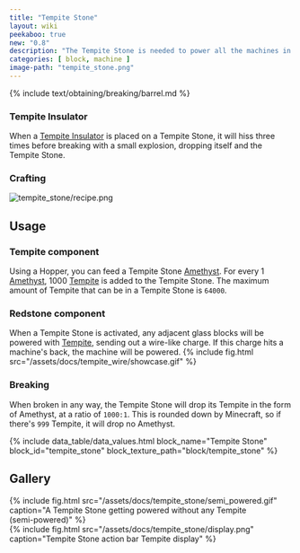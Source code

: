 ```yaml
---
title: "Tempite Stone"
layout: wiki
peekaboo: true
new: "0.8"
description: "The Tempite Stone is needed to power all the machines in TTB. Without it, your machines can't work!"
categories: [ block, machine ]
image-path: "tempite_stone.png"
---
```


<!-- Obtaining -->
<!-- Breaking -->
{% include text/obtaining/breaking/barrel.md %}
### Tempite Insulator
When a [Tempite Insulator](/wiki/Tempite_Insulator) is placed on a Tempite Stone, it will hiss three times before breaking with a small explosion, dropping itself and the Tempite Stone.
### Crafting
![tempite_stone/recipe.png](/assets/docs/tempite_stone/recipe.png)

## Usage
### Tempite component
Using a Hopper, you can feed a Tempite Stone [Amethyst](/wiki/Amethyst). For every 1 [Amethyst](/wiki/Amethyst), 1000 [Tempite](/wiki/Tempite) is added to the Tempite Stone. The maximum amount of Tempite that can be in a Tempite Stone is `64000`.
### Redstone component
When a Tempite Stone is activated, any adjacent glass blocks will be powered with [Tempite](/wiki/Tempite), sending out a wire-like charge. If this charge hits a machine's back, the machine will be powered.
{% include fig.html src="/assets/docs/tempite_wire/showcase.gif" %}
### Breaking
When broken in any way, the Tempite Stone will drop its Tempite in the form of Amethyst, at a ratio of `1000:1`. This is rounded down by Minecraft, so if there's `999` Tempite, it will drop no Amethyst.

<!-- Data Values -->
<!-- ID -->
{% include data_table/data_values.html block_name="Tempite Stone" block_id="tempite_stone" block_texture_path="block/tempite_stone" %}

## Gallery
{% include fig.html src="/assets/docs/tempite_stone/semi_powered.gif" caption="A Tempite Stone getting powered without any Tempite<br>(semi-powered)" %}
<br>
{% include fig.html src="/assets/docs/tempite_stone/display.png" caption="Tempite Stone action bar Tempite display" %}
